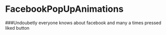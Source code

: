 # FacebookPopUpAnimations
   
   ###Undoubetly everyone knows about facebook and many a times pressed liked button 
